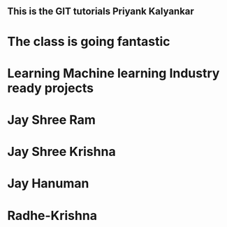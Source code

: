 ## This is the GIT tutorials Priyank Kalyankar
# The class is going fantastic
# Learning Machine learning Industry ready projects
# Jay Shree Ram
# Jay Shree Krishna
# Jay Hanuman
# Radhe-Krishna